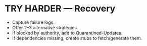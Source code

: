 # TRY HARDER — Recovery
- Capture failure logs.
- Offer 2–3 alternative strategies.
- If blocked by authority, add to Quarantined-Updates.
- If dependencies missing, create stubs to fetch/generate them.
